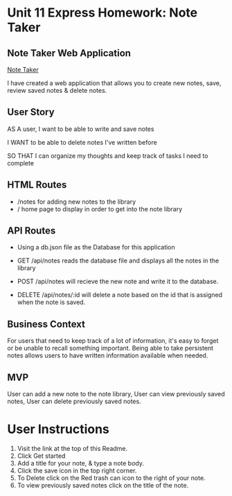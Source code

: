 # Unit 11 Express Homework: Note Taker

## Note Taker Web Application

[Note Taker](https://malicemarie.github.io/NoteTaker/)

I have created a web application that allows you to create new notes, save, review saved notes & delete notes.

## User Story

AS A user, I want to be able to write and save notes

I WANT to be able to delete notes I've written before

SO THAT I can organize my thoughts and keep track of tasks I need to complete

## HTML Routes

- /notes for adding new notes to the library
- / home page to display in order to get into the note library

## API Routes

- Using a db.json file as the Database for this application

- GET /api/notes reads the database file and displays all the notes in the library
- POST /api/notes will recieve the new note and write it to the database.
- DELETE /api/notes/:id will delete a note based on the id that is assigned when the note is saved.

## Business Context

For users that need to keep track of a lot of information, it's easy to forget or be unable to recall something important. Being able to take persistent notes allows users to have written information available when needed.

## MVP

User can add a new note to the note library, User can view previously saved notes, User can delete previously saved notes.

# User Instructions

1. Visit the link at the top of this Readme.
2. Click Get started
3. Add a title for your note, & type a note body.
4. Click the save icon in the top right corner.
5. To Delete click on the Red trash can icon to the right of your note.
6. To view previously saved notes click on the title of the note.
